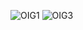 ![OIG1](https://github.com/ggrp-byte/gen-token-discord/assets/128429494/3de45bc0-e7b5-4ce2-b19b-b4cd779e0b35)
![OIG3](https://github.com/ggrp-byte/gen-token-discord/assets/128429494/08a8c8c2-71e8-48b0-bb2c-0083f0020208)
